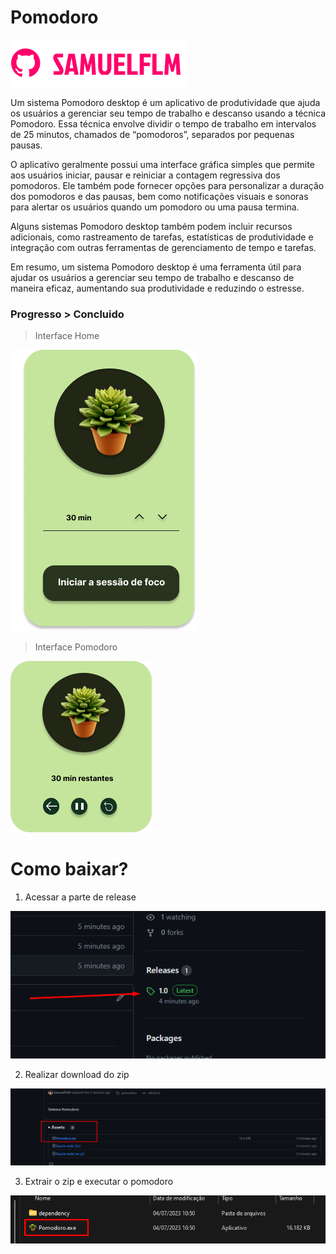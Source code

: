 # Pomodoro

<!---Esses são exemplos. Veja https:/shields.io para outras pessoas ou para personalizar este conjunto de escudos. Você pode querer incluir dependências, status do projeto e informações de licença aqui--->

<img src="img/logo.png" alt="logo_samuelflm">

Um sistema Pomodoro desktop é um aplicativo de produtividade que ajuda os usuários a gerenciar seu tempo de trabalho e descanso usando a técnica Pomodoro. Essa técnica envolve dividir o tempo de trabalho em intervalos de 25 minutos, chamados de “pomodoros”, separados por pequenas pausas.

O aplicativo geralmente possui uma interface gráfica simples que permite aos usuários iniciar, pausar e reiniciar a contagem regressiva dos pomodoros. Ele também pode fornecer opções para personalizar a duração dos pomodoros e das pausas, bem como notificações visuais e sonoras para alertar os usuários quando um pomodoro ou uma pausa termina.

Alguns sistemas Pomodoro desktop também podem incluir recursos adicionais, como rastreamento de tarefas, estatísticas de produtividade e integração com outras ferramentas de gerenciamento de tempo e tarefas.

Em resumo, um sistema Pomodoro desktop é uma ferramenta útil para ajudar os usuários a gerenciar seu tempo de trabalho e descanso de maneira eficaz, aumentando sua produtividade e reduzindo o estresse.


### Progresso > Concluido

> Interface Home

<img src="img/home.png" alt="logo_samuelflm">

> Interface Pomodoro

<img src="img/pomodoro.png" alt="logo_samuelflm">


# Como baixar? 

1) Acessar a parte de release
<img src="img/image.png" alt="logo_samuelflm">

2) Realizar download do zip
<img src="img/image-1.png" alt="logo_samuelflm">

3) Extrair o zip e executar o pomodoro
<img src="img/image-2.png" alt="logo_samuelflm">